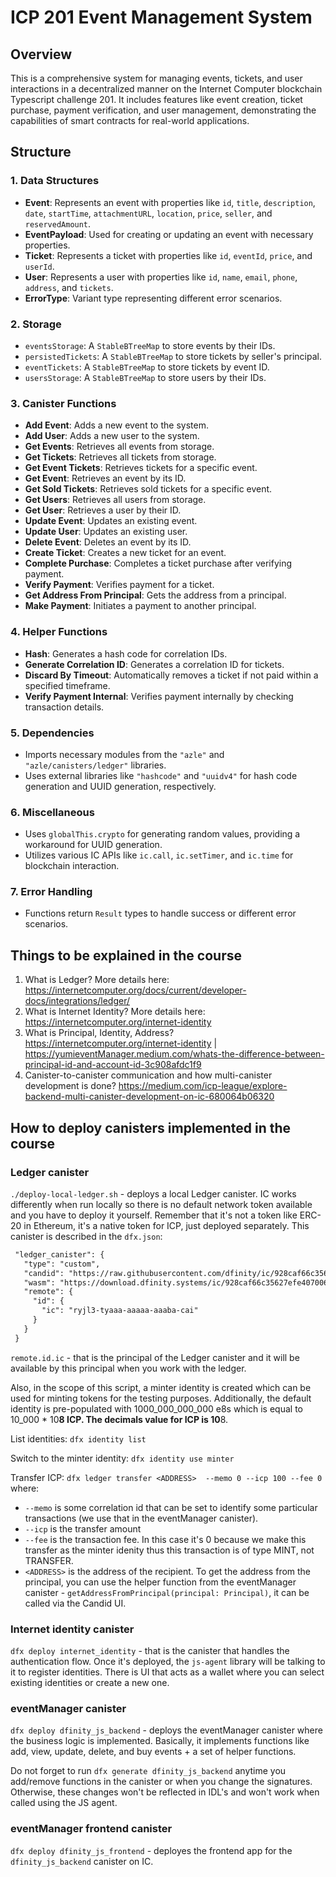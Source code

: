 # ICP 201 Event Management System

## Overview

This is a comprehensive system for managing events, tickets, and user interactions in a decentralized manner on the Internet Computer blockchain Typescript challenge 201. It includes features like event creation, ticket purchase, payment verification, and user management, demonstrating the capabilities of smart contracts for real-world applications.

## Structure

### 1. Data Structures

- **Event**: Represents an event with properties like `id`, `title`, `description`, `date`, `startTime`, `attachmentURL`, `location`, `price`, `seller`, and `reservedAmount`.
- **EventPayload**: Used for creating or updating an event with necessary properties.
- **Ticket**: Represents a ticket with properties like `id`, `eventId`, `price`, and `userId`.
- **User**: Represents a user with properties like `id`, `name`, `email`, `phone`, `address`, and `tickets`.
- **ErrorType**: Variant type representing different error scenarios.

### 2. Storage

- `eventsStorage`: A `StableBTreeMap` to store events by their IDs.
- `persistedTickets`: A `StableBTreeMap` to store tickets by seller's principal.
- `eventTickets`: A `StableBTreeMap` to store tickets by event ID.
- `usersStorage`: A `StableBTreeMap` to store users by their IDs.

### 3. Canister Functions

- **Add Event**: Adds a new event to the system.
- **Add User**: Adds a new user to the system.
- **Get Events**: Retrieves all events from storage.
- **Get Tickets**: Retrieves all tickets from storage.
- **Get Event Tickets**: Retrieves tickets for a specific event.
- **Get Event**: Retrieves an event by its ID.
- **Get Sold Tickets**: Retrieves sold tickets for a specific event.
- **Get Users**: Retrieves all users from storage.
- **Get User**: Retrieves a user by their ID.
- **Update Event**: Updates an existing event.
- **Update User**: Updates an existing user.
- **Delete Event**: Deletes an event by its ID.
- **Create Ticket**: Creates a new ticket for an event.
- **Complete Purchase**: Completes a ticket purchase after verifying payment.
- **Verify Payment**: Verifies payment for a ticket.
- **Get Address From Principal**: Gets the address from a principal.
- **Make Payment**: Initiates a payment to another principal.

### 4. Helper Functions

- **Hash**: Generates a hash code for correlation IDs.
- **Generate Correlation ID**: Generates a correlation ID for tickets.
- **Discard By Timeout**: Automatically removes a ticket if not paid within a specified timeframe.
- **Verify Payment Internal**: Verifies payment internally by checking transaction details.

### 5. Dependencies

- Imports necessary modules from the `"azle"` and `"azle/canisters/ledger"` libraries.
- Uses external libraries like `"hashcode"` and `"uuidv4"` for hash code generation and UUID generation, respectively.

### 6. Miscellaneous

- Uses `globalThis.crypto` for generating random values, providing a workaround for UUID generation.
- Utilizes various IC APIs like `ic.call`, `ic.setTimer`, and `ic.time` for blockchain interaction.

### 7. Error Handling

- Functions return `Result` types to handle success or different error scenarios.

## Things to be explained in the course

1. What is Ledger? More details here: <https://internetcomputer.org/docs/current/developer-docs/integrations/ledger/>
2. What is Internet Identity? More details here: <https://internetcomputer.org/internet-identity>
3. What is Principal, Identity, Address? <https://internetcomputer.org/internet-identity> | <https://yumieventManager.medium.com/whats-the-difference-between-principal-id-and-account-id-3c908afdc1f9>
4. Canister-to-canister communication and how multi-canister development is done? <https://medium.com/icp-league/explore-backend-multi-canister-development-on-ic-680064b06320>

## How to deploy canisters implemented in the course

### Ledger canister

`./deploy-local-ledger.sh` - deploys a local Ledger canister. IC works differently when run locally so there is no default network token available and you have to deploy it yourself. Remember that it's not a token like ERC-20 in Ethereum, it's a native token for ICP, just deployed separately.
This canister is described in the `dfx.json`:

```markdown
 "ledger_canister": {
   "type": "custom",
   "candid": "https://raw.githubusercontent.com/dfinity/ic/928caf66c35627efe407006230beee60ad38f090/rs/rosetta-api/icp_ledger/ledger.did",
   "wasm": "https://download.dfinity.systems/ic/928caf66c35627efe407006230beee60ad38f090/canisters/ledger-canister.wasm.gz",
   "remote": {
     "id": {
       "ic": "ryjl3-tyaaa-aaaaa-aaaba-cai"
     }
   }
 }
```

`remote.id.ic` - that is the principal of the Ledger canister and it will be available by this principal when you work with the ledger.

Also, in the scope of this script, a minter identity is created which can be used for minting tokens
for the testing purposes.
Additionally, the default identity is pre-populated with 1000_000_000_000 e8s which is equal to 10_000 * 10**8 ICP.
The decimals value for ICP is 10**8.

List identities:
`dfx identity list`

Switch to the minter identity:
`dfx identity use minter`

Transfer ICP:
`dfx ledger transfer <ADDRESS>  --memo 0 --icp 100 --fee 0`
where:

- `--memo` is some correlation id that can be set to identify some particular transactions (we use that in the eventManager canister).
- `--icp` is the transfer amount
- `--fee` is the transaction fee. In this case it's 0 because we make this transfer as the minter idenity thus this transaction is of type MINT, not TRANSFER.
- `<ADDRESS>` is the address of the recipient. To get the address from the principal, you can use the helper function from the eventManager canister - `getAddressFromPrincipal(principal: Principal)`, it can be called via the Candid UI.

### Internet identity canister

`dfx deploy internet_identity` - that is the canister that handles the authentication flow. Once it's deployed, the `js-agent` library will be talking to it to register identities. There is UI that acts as a wallet where you can select existing identities
or create a new one.

### eventManager canister

`dfx deploy dfinity_js_backend` - deploys the eventManager canister where the business logic is implemented.
Basically, it implements functions like add, view, update, delete, and buy events + a set of helper functions.

Do not forget to run `dfx generate dfinity_js_backend` anytime you add/remove functions in the canister or when you change the signatures.
Otherwise, these changes won't be reflected in IDL's and won't work when called using the JS agent.

### eventManager frontend canister

`dfx deploy dfinity_js_frontend` - deployes the frontend app for the `dfinity_js_backend` canister on IC.
